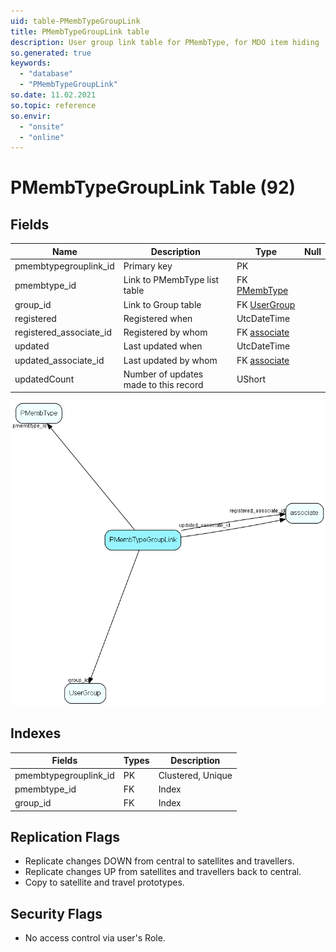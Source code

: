 ```yaml
---
uid: table-PMembTypeGroupLink
title: PMembTypeGroupLink table
description: User group link table for PMembType, for MDO item hiding
so.generated: true
keywords:
  - "database"
  - "PMembTypeGroupLink"
so.date: 11.02.2021
so.topic: reference
so.envir:
  - "onsite"
  - "online"
---
```


# PMembTypeGroupLink Table (92)

## Fields

| Name | Description | Type | Null |
|------|-------------|------|:----:|
|pmembtypegrouplink\_id|Primary key|PK| |
|pmembtype\_id|Link to PMembType list table|FK [PMembType](pmembtype.md)| |
|group\_id|Link to Group table|FK [UserGroup](usergroup.md)| |
|registered|Registered when|UtcDateTime| |
|registered\_associate\_id|Registered by whom|FK [associate](associate.md)| |
|updated|Last updated when|UtcDateTime| |
|updated\_associate\_id|Last updated by whom|FK [associate](associate.md)| |
|updatedCount|Number of updates made to this record|UShort| |


![PMembTypeGroupLink table relationship diagram](./media/PMembTypeGroupLink.png)

## Indexes

| Fields | Types | Description |
|--------|-------|-------------|
|pmembtypegrouplink\_id |PK |Clustered, Unique |
|pmembtype\_id |FK |Index |
|group\_id |FK |Index |

## Replication Flags

* Replicate changes DOWN from central to satellites and travellers.
* Replicate changes UP from satellites and travellers back to central.
* Copy to satellite and travel prototypes.

## Security Flags

* No access control via user's Role.


